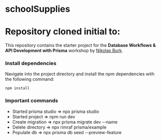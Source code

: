 # schoolSupplies
# Repository cloned initial to:

This repository contains the starter project for the **Database Workflows & API Development with Prisma** workshop by [Nikolas Burk](https://twitter.com/nikolasburk).

### Install dependencies

Navigate into the project directory and install the npm dependencies with the following command:

```
npm install
```
### Important commands

- Started prisma studio => npx prisma studio
- Started project => npm run dev
- Create migration => npx prisma migrate dev --name
- Delete directory => npx rimraf prisma/example
- Populate db =>  npx prisma db seed --preview-feature


